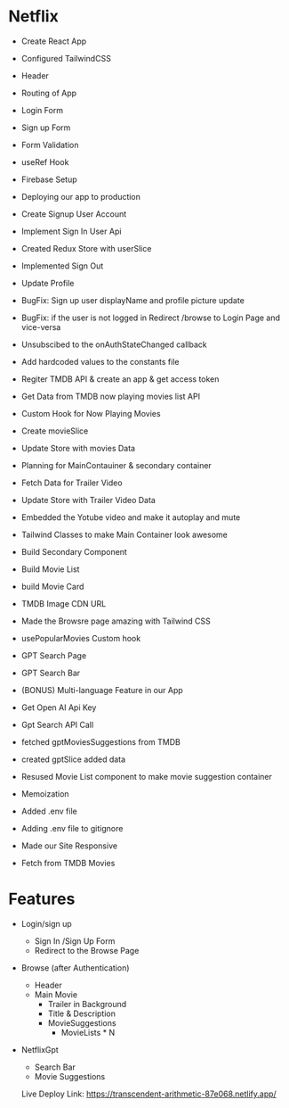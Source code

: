 # Netflix
 - Create React App
 - Configured TailwindCSS
 - Header
 - Routing of App
 - Login Form
 - Sign up Form
 - Form Validation
 - useRef Hook
 - Firebase Setup
 - Deploying our app to production
 - Create Signup User Account 
 - Implement Sign In User Api
 - Created Redux Store with userSlice 
 - Implemented Sign Out
 - Update Profile
 - BugFix: Sign up user displayName and profile picture update
 - BugFix: if the user is not logged in Redirect /browse to Login Page and vice-versa
 - Unsubscibed to the onAuthStateChanged callback
 - Add hardcoded values to the constants file
 - Regiter TMDB API & create an app & get access token
 - Get Data from TMDB now playing movies list API
 - Custom Hook for Now Playing Movies
- Create movieSlice
- Update Store with movies Data
- Planning for MainContauiner & secondary container
- Fetch Data for Trailer Video
- Update Store with Trailer Video Data
- Embedded the Yotube video and make it autoplay and mute
- Tailwind Classes to make Main Container look awesome
- Build Secondary Component
- Build Movie List
- build Movie Card
- TMDB Image CDN URL
- Made the Browsre page amazing with Tailwind CSS
- usePopularMovies Custom hook
- GPT Search Page
- GPT Search Bar
- (BONUS) Multi-language Feature in our App
- Get Open AI Api Key
- Gpt Search API Call
- fetched gptMoviesSuggestions from TMDB
- created gptSlice added data
- Resused Movie List component to make movie suggestion container
- Memoization
- Added .env file
- Adding .env file to gitignore
- Made our Site Responsive

 - Fetch from  TMDB Movies

 # Features
 - Login/sign up
     - Sign In /Sign Up Form
     - Redirect to the Browse Page
  - Browse (after Authentication)
     - Header
     - Main Movie
        - Trailer in Background
        - Title & Description
        - MovieSuggestions
           - MovieLists * N
 - NetflixGpt
    - Search Bar
    - Movie Suggestions



    Live Deploy Link: https://transcendent-arithmetic-87e068.netlify.app/
